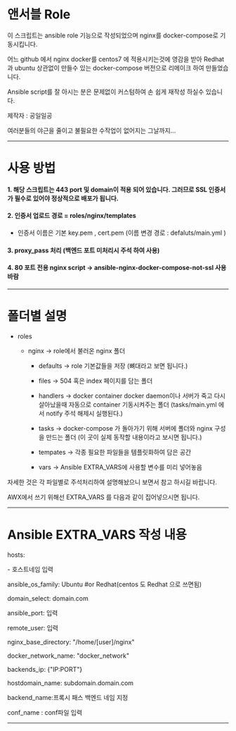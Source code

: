 # 앤서블 Role

이 스크립트는 ansible role 기능으로 작성되었으며 nginx를 docker-compose로 기동시킵니다.

어느 github 에서 nginx docker를 centos7 에 적용시키는것에 영감을 받아 Redhat 과 ubuntu 상관없이 만들수 있는 docker-compose 버전으로 리메이크 하여 만들었습니다.

Ansible script를 잘 아시는 분은 문제없이 커스텀하여 손 쉽게 재작성 하실수 있습니다.

제작자 : 공일일공

여러분들의 야근을 줄이고 불필요한 수작업이 없어지는 그날까지...


---

# 사용 방법

#### 1. 해당 스크립트는 443 port 및 domain이 적용 되어 있습니다. 그러므로 SSL 인증서가 필수로 있어야 정상적으로 배포가 됩니다. 

#### 2. 인증서 업로드 경로 = roles/nginx/templates

  -  인증서 이름은 기본 key.pem , cert.pem  (이름 변경 경로 : defaluts/main.yml )

#### 3. proxy_pass 처리 (백엔드 포트 미처리시 주석 하여 사용)

#### 4. 80 포트 전용 nginx script -> ansible-nginx-docker-compose-not-ssl 사용바람

---

# 폴더별 설명

- roles

    - nginx -> role에서 불러온 nginx 폴더

        - defaults -> role 기본값들을 저장 (뼈대라고 보면 됩니다.)

        - files -> 504 혹은 index 페이지를 담는 폴더

        - handlers -> docker container docker daemon이나 서버가 죽고 다시 살아났을때 자동으로 container 
        기동시켜주는 폴더 (tasks/main.yml 에서 notify 주석 해제시 실행된다.)

        - tasks -> docker-compose 가 돌아가기 위해 서버에 폴더와 nginx 구성을 만드는 폴더 (이 곳이 실제 동작할 내용이라고 보시면 됩니다.)
 
        - tempates -> 각종 필요한 파일들을 템플릿화하여 담은 공간
 
        - vars -> Ansible EXTRA_VARS에 사용할 변수를 미리 넣어놓음

자세한 것은 각 파일별로 주석처리하여 설명해놨으니 보면서 참고 하시길 바랍니다.

AWX에서 쓰기 위해선 EXTRA_VARS 를 다음과 같이 집어넣으시면 됩니다.

---

# Ansible EXTRA_VARS 작성 내용

hosts: 

  \- 호스트네임 입력

ansible_os_family: Ubuntu #or Redhat(centos 도 Redhat 으로 쓰면됨)

domain_select: domain.com

ansible_port: 입력

remote_user: 입력

nginx_base_directory: "/home/\[user\]/nginx"

docker_network_name: "docker_network"

backends_ip: {"IP:PORT"}

hostdomain_name: subdomain.domain.com

backend_name:프록시 패스 백엔드 네임 지정

conf_name : conf파일 입력

---

